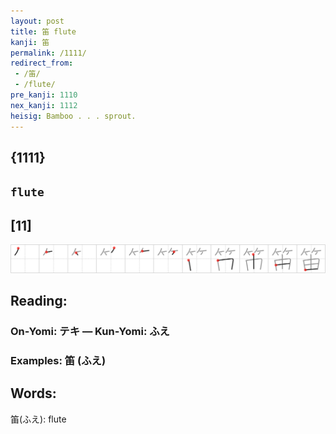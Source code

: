 ```yaml
---
layout: post
title: 笛 flute
kanji: 笛
permalink: /1111/
redirect_from:
 - /笛/
 - /flute/
pre_kanji: 1110
nex_kanji: 1112
heisig: Bamboo . . . sprout.
---
```


## {1111}

## `flute`

## [11]

<div class="stroke"><img src="../images/E7AC9B.png" /></div>

## Reading:

### On-Yomi: テキ &mdash; Kun-Yomi: ふえ

### Examples: 笛 (ふえ)

## Words:

笛(ふえ): flute
